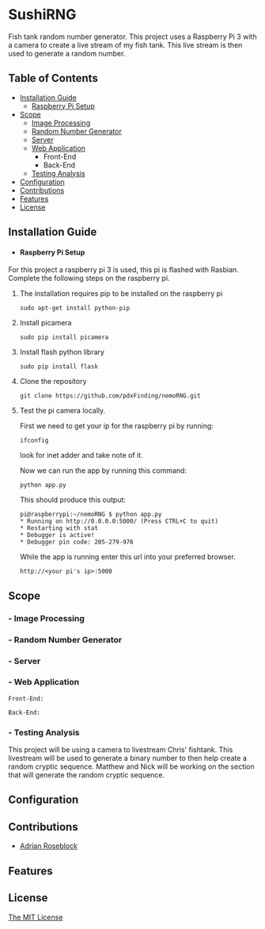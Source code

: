 # SushiRNG
Fish tank random number generator.
This project uses a Raspberry Pi 3 with a camera to create a live stream of my fish tank. This live stream is then used to generate a random number.

## Table of Contents
- [Installation Guide](https://github.com/FishyByte/SushiRNG/tree/readme#installation-guide)
    - [Raspberry Pi Setup](https://github.com/FishyByte/SushiRNG/tree/readme#raspberry-pi-setup)
- [Scope](https://github.com/FishyByte/SushiRNG/tree/readme#scope)
    - [Image Processing](https://github.com/FishyByte/SushiRNG/tree/readme#--image-processing)
    - [Random Number Generator](https://github.com/FishyByte/SushiRNG/tree/readme#--random-number-generator)
    - [Server](https://github.com/FishyByte/SushiRNG/tree/readme#--server)
    - [Web Application](https://github.com/FishyByte/SushiRNG/tree/readme#--web-application)
        - Front-End
        - Back-End
    - [Testing Analysis](https://github.com/FishyByte/SushiRNG/tree/readme#--testing-analysis)
- [Configuration](https://github.com/FishyByte/SushiRNG/tree/readme#configuration)
- [Contributions](https://github.com/FishyByte/SushiRNG/tree/readme#contributions)
- [Features](https://github.com/FishyByte/SushiRNG/tree/readme#features)
- [License](https://github.com/FishyByte/SushiRNG/tree/readme#license)

## Installation Guide
- #### Raspberry Pi Setup
For this project a raspberry pi 3 is used, this pi is flashed with Rasbian. Complete the following steps on the raspberry pi.

1.  The installation requires pip to be installed on the raspberry pi
    ```
    sudo apt-get install python-pip
    ```

2.  Install picamera
    ```
    sudo pip install picamera
    ```

3.  Install flash python library
    ```
    sudo pip install flask
    ```

4.  Clone the repository
    ```
    git clone https://github.com/pdxFinding/nemoRNG.git
    ```

5.  Test the pi camera locally.

    First we need to get your ip for the raspberry pi by running: 
    ```
    ifconfig
    ```
    look for inet adder and take note of it.
    
    Now we can run the app by running this command: 
    ```
    python app.py
    ```
    This should produce this output:
    ```
    pi@raspberrypi:~/nemoRNG $ python app.py 
    * Running on http://0.0.0.0:5000/ (Press CTRL+C to quit)
    * Restarting with stat
    * Debugger is active!
    * Debugger pin code: 205-279-976
    ``` 
    
    While the app is running enter this url into your preferred browser.
    ```
    http://<your pi's ip>:5000
    ```

## Scope
### - Image Processing
### - Random Number Generator
### - Server
### - Web Application
    Front-End:
    
    Back-End:
    
### - Testing Analysis

This project will be using a camera to livestream Chris' fishtank.
This livestream will be used to generate a binary number to then help
create a random cryptic sequence. Matthew and Nick will be working on
the section that will generate the random cryptic sequence.

## Configuration

## Contributions
- [Adrian Roseblock](https://github.com/jrosebr1)

## Features

## License
[The MIT License](LICENSE)